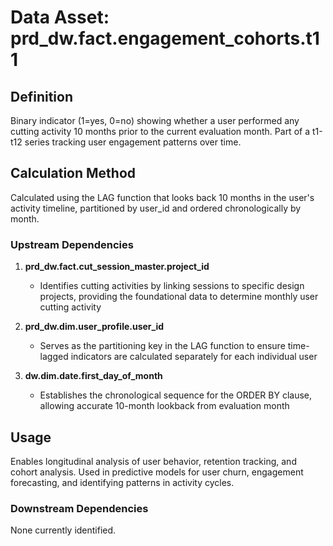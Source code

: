 # Data Asset: prd_dw.fact.engagement_cohorts.t11

## Definition
Binary indicator (1=yes, 0=no) showing whether a user performed any cutting activity 10 months prior to the current evaluation month. Part of a t1-t12 series tracking user engagement patterns over time.

## Calculation Method
Calculated using the LAG function that looks back 10 months in the user's activity timeline, partitioned by user_id and ordered chronologically by month.

### Upstream Dependencies
1. **prd_dw.fact.cut_session_master.project_id**
   - Identifies cutting activities by linking sessions to specific design projects, providing the foundational data to determine monthly user cutting activity

2. **prd_dw.dim.user_profile.user_id**
   - Serves as the partitioning key in the LAG function to ensure time-lagged indicators are calculated separately for each individual user

3. **dw.dim.date.first_day_of_month**
   - Establishes the chronological sequence for the ORDER BY clause, allowing accurate 10-month lookback from evaluation month

## Usage
Enables longitudinal analysis of user behavior, retention tracking, and cohort analysis. Used in predictive models for user churn, engagement forecasting, and identifying patterns in activity cycles.

### Downstream Dependencies
None currently identified.
